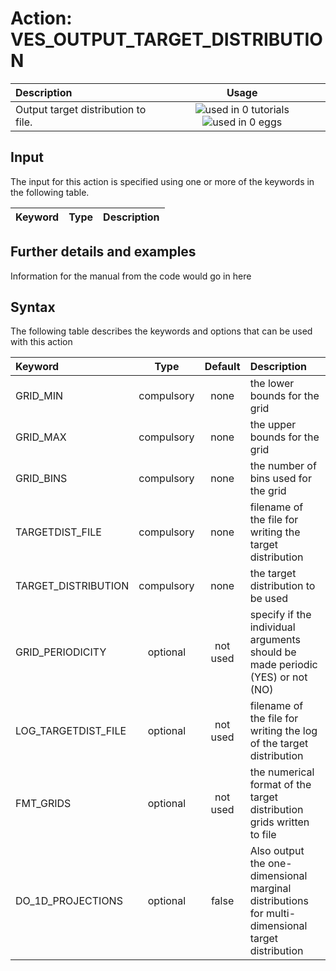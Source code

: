 # Action: VES_OUTPUT_TARGET_DISTRIBUTION

| Description    | Usage |
|:--------|:--------:|
| Output target distribution to file. | ![used in 0 tutorials](https://img.shields.io/badge/tutorials-0-red.svg)![used in 0 eggs](https://img.shields.io/badge/nest-0-red.svg) | 

## Input

The input for this action is specified using one or more of the keywords in the following table.

| Keyword |  Type | Description |
|:--------|:------:|:-----------|


## Further details and examples 
Information for the manual from the code would go in here 
## Syntax 
The following table describes the keywords and options that can be used with this action 

| Keyword | Type | Default | Description |
|:-------|:----:|:-------:|:-----------|
| GRID_MIN | compulsory | none | the lower bounds for the grid |
| GRID_MAX | compulsory | none | the upper bounds for the grid |
| GRID_BINS | compulsory | none | the number of bins used for the grid |
| TARGETDIST_FILE | compulsory | none | filename of the file for writing the target distribution |
| TARGET_DISTRIBUTION | compulsory | none | the target distribution to be used |
| GRID_PERIODICITY | optional | not used | specify if the individual arguments should be made periodic (YES) or not (NO) |
| LOG_TARGETDIST_FILE | optional | not used | filename of the file for writing the log of the target distribution |
| FMT_GRIDS | optional | not used | the numerical format of the target distribution grids written to file |
| DO_1D_PROJECTIONS | optional | false |  Also output the one-dimensional marginal distributions for multi-dimensional target distribution |
